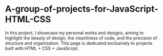 # A-group-of-projects-for-JavaScript-HTML-CSS
 In this project, I showcase my personal works and designs, aiming to highlight the beauty of design, the cleanliness of code, and the precision of structure and organization. This page is dedicated exclusively to projects built with HTML + CSS + JavaScript.
